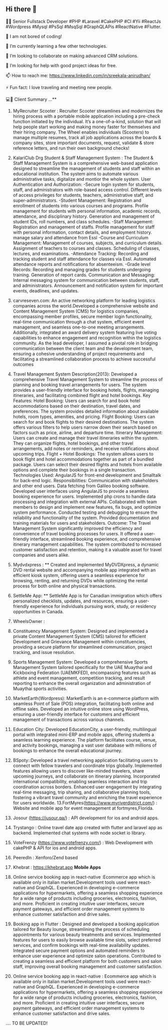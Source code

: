 ## Hi there 👋

👷‍♀️ Senior Fullstack Developer #PHP #Laravel #CakePHP #CI #Yii #ReactJs #Wordpress #Mysql #PsSql #MsqSql #GraphQLAPis #ReactNative #Flutter.

🔭 I am not bored of coding!

🌱 I’m currently learning a few other technologies.

👯 I’m looking to collaborate on making advanced CRM solutions.

🤔 I’m looking for help with good project ideas for free.

📫 How to reach me: https://www.linkedin.com/in/sreekala-anirudhan/

⚡ Fun fact: I love traveling and meeting new people.

💻💬 Client Summary ...**

1.  MyRecruiter Scooter : Recruiter Scooter streamlines and modernizes the hiring process with a portable mobile application including a pre-check function initiated by the individual. It’s a one-of-a-kind, solution that will help people start working and making money faster for themselves and their hiring company. The Wheel enables individuals (Scooters) to manage multiple resumes, track all job applications across the boards & company sites, store important documents, request, validate & store reference letters, and run their own background checks!
2.  KalariClub Drg Student & Staff Management System : The Student & Staff Management System is a comprehensive web-based application designed to streamline the management of students and staff within an educational institution. The system aims to automate various administrative tasks, digitalize and montior the whole system. User Authentication and Authorization:
  -Secure login system for students, staff, and administrators with role-based access control. Different levels of access privileges for students, teachers, administrative staff, and super-administrators.
  -Student Management: Registration and enrollment of students into various courses and programs. Profile management for students with personal information, academic records, attendance, and disciplinary history. Generation and management of student IDs, roll numbers,      and class schedules.
  -Staff Management: Registration and management of staffs. Profile management for staff with personal information, contact details, and employment history. manage salary and attendance from Essl
  -Course and Curriculum Management: Management of courses, subjects, and curriculum details. Assignment of teachers to courses and classes. Scheduling of classes, lectures, and examinations.
  -Attendance Tracking: Recording and tracking student and staff attendance for classes via Essl. Automated attendance reports and notifications for absenteeism.
  -Grade level Records: Recording and managing grades for students undergoing training. Generation of report cards.
  Communication and Messaging: Internal messaging system for communication between students, staff, and administrators. Announcement and notification system for important events, deadlines, and updates.

3. carvreseven.com: An active networking platform for leading logistics companies across the world.Developed a comprehensive website and Content Management System (CMS) for logistics companies, encompassing member profiles, secure member login functionality, real-time communication through a chat system, efficient event management, and seamless one-to-one meeting arrangements. Additionally, integrated an award delivery system featuring live voting capabilities to enhance engagement and recognition within the logistics community. As the lead developer, I assumed a pivotal role in bridging communication between the client team and the development team, ensuring a cohesive understanding of project requirements and facilitating a streamlined collaboration process to achieve successful outcomes
4. Travel Management System Description(2013): Developed a comprehensive Travel Management System to streamline the process of planning and booking travel arrangements for users. The system provides a user-friendly interface for booking hotels, flights, managing itineraries, and facilitating combined flight and hotel bookings.
Key Features:
Hotel Booking: Users can search for and book hotel accommodations based on their destination, travel dates, and preferences. The system provides detailed information about available hotels, room types, amenities, and pricing.
Flight Booking: Users can search for and book flights to their desired destinations. The system offers various filters to help users narrow down their search based on factors such as price, airline, and departure time.
Itinerary Management: Users can create and manage their travel itineraries within the system. They can organize flights, hotel bookings, and other travel arrangements, add notes or reminders, and receive notifications about upcoming trips.
Flight + Hotel Bookings: The system allows users to book flight and hotel accommodations together as part of a bundled package. Users can select their desired flights and hotels from available options and complete their bookings in a single transaction.
Technologies Used: AngularJS for front-end development and Smalltalk for back-end logic.
Responsibilities: Communication with stakeholders and other end users. Data fetching from Galileo booking software. Developed user interfaces using AngularJS to provide a seamless booking experience for users. Implemented php crons to handle data processing and integration with external APIs. Collaborated with team members to design and implement new features, fix bugs, and optimize system performance. Conducted testing and debugging to ensure the reliability and functionality of the system. Provided documentation and training materials for users and stakeholders. Outcome: The Travel Management System significantly improved the efficiency and convenience of travel booking processes for users. It offered a user-friendly interface, streamlined booking experience, and comprehensive itinerary management capabilities. The system contributed to increased customer satisfaction and retention, making it a valuable asset for travel companies and users alike.

5. Mydvdxpress : ** Created and implemented MyDVDXpress, a dynamic DVD rental website and accompanying mobile app integrated with an efficient kiosk system, offering users a seamless experience for browsing, renting, and returning DVDs while optimizing the rental process for both online and physical transactions.
6. SettleMe App: ** SettleMe App is for Canadian immigration which offers personalized checklists, updates, and resources, ensuring a user-friendly experience for individuals pursuing work, study, or residency opportunities in Canada.
7. WheelsOwner :
8. Constituency Management System: Designed and implemented a private Content Management System (CMS) tailored for efficient Development and Grievance Management within constituencies, providing a secure platform for streamlined communication, project tracking, and issue resolution.
9. Sports Management System: Developed a comprehensive Sports Management System tailored specifically for the UAE Muaythai and Kickboxing Federation (UAEMKFED), encompassing features such as athlete and event management, competition tracking, and result reporting to enhance the overall organization and administration of Muaythai sports activities.
10. MarketEarth(Wordpress): MarketEarth is an e-commerce platform with seamless Point of Sale (POS) integration, facilitating both online and offline sales. Developed an intuitive online store using WordPress, ensuring a user-friendly interface for customers and efficient management of transactions across various channels.
11. Education City: Developed EducationCity, a user-friendly, multilingual portal with integrated mini-ERP and mobile apps, offering students a seamless learning experience. The platform facilitates course, venue, and activity bookings, managing a vast user database with millions of bookings to enhance the overall educational journey.
12. BSpoty::Developed a travel networking application facilitating users to connect with fellow travelers and coordinate trips globally. Implemented features allowing users to discover like-minded travelers, share upcoming journeys, and collaborate on itinerary planning. Incorporated international compatibility, enabling seamless interaction and trip coordination across borders. Enhanced user engagement by integrating real-time messaging, trip sharing, and collaborative planning tools, fostering a vibrant travel community and enriching the travel experience for users worldwide.
13.FortMyres(https://www.myriverdistrict.com/) : Website and mobile app for event management at fortmyres,Florida.
14. Josour (https://jusour.qa/) : API development for ios and android apps.
15. Trystango : Online travel date app created with flutter and laravel app as backend. Implemented chat systems with node socket io library.
16. VoteFrenzy (https://www.votefrenzy.com/) : Web Development with cakePHP & API for ios and android apps.
17. PeeredIn : Xenforo/Zend based
18. Khebrat : https://khebrat.app 
**Mobile Apps**
19. Online service booking app in react-native :Ecommerce app which is available only in italian market.Development tools used were react-native and GraphQL. Experienced in developing e-commerce applications for hypermarkets, offering a seamless shopping experience for a wide range of products including groceries, electronics, fashion, and more. Proficient in creating intuitive user interfaces, secure payment gateways, and efficient order management systems to enhance customer satisfaction and drive sales.
20. Booking app in Flutter : Designed and developed a booking application tailored for Beauty lounge, streamlining the process of scheduling appointments for various beauty treatments and services. Implemented features for users to easily browse available time slots, select preferred services, and confirm bookings with real-time availability updates. Integrated secure payment options and automated reminders to enhance user experience and optimize salon operations. Contributed to creating a seamless and efficient platform for both customers and salon staff, improving overall booking management and customer satisfaction.
21.  Online service booking app in react-native : Ecommerce app which is available only in italian market.Development tools used were react-native and GraphQL. Experienced in developing e-commerce applications for hypermarkets, offering a seamless shopping experience for a wide range of products including groceries, electronics, fashion, and more. Proficient in creating intuitive user interfaces, secure payment gateways, and efficient order management systems to enhance customer satisfaction and drive sales.
 
.... TO BE UPDATED!
